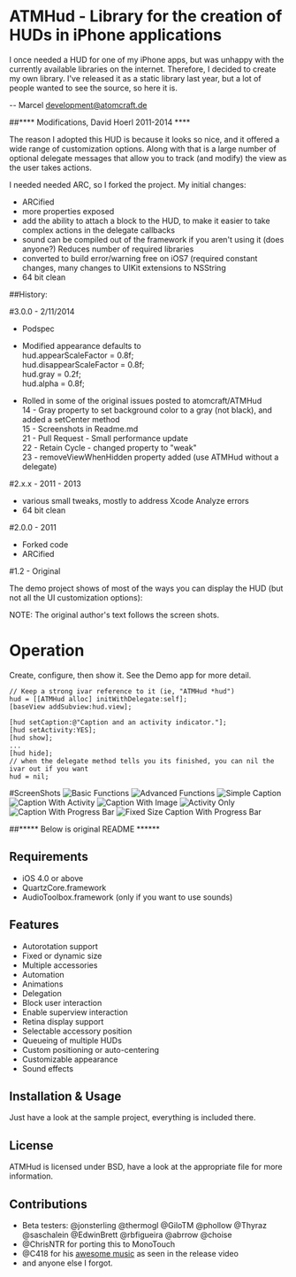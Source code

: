 ATMHud - Library for the creation of HUDs in iPhone applications
================================================================
I once needed a HUD for one of my iPhone apps, but was unhappy with the currently available libraries on the internet. Therefore, I decided to create my own library. I've released it as a static library last year, but a lot of people wanted to see the source, so here it is.

-- Marcel <development@atomcraft.de>

##**** Modifications, David Hoerl 2011-2014 ****

The reason I adopted this HUD is because it looks so nice, and it offered a wide range of customization options. Along with that is a large number of optional delegate messages that allow you to track (and modify) the view as the user takes actions.

I needed needed ARC, so I forked the project. My initial changes:    

 * ARCified
 * more properties exposed
 * add the ability to attach a block to the HUD, to make it easier to take complex actions in the delegate callbacks
 * sound can be compiled out of the framework if you aren't using it (does anyone?) Reduces number of required libraries
 * converted to build error/warning free on iOS7 (required constant changes, many changes to UIKit extensions to NSString
 * 64 bit clean

##History:

#3.0.0 - 2/11/2014

 * Podspec  
 * Modified appearance defaults to   
    hud.appearScaleFactor = 0.8f;  
    hud.disappearScaleFactor = 0.8f;  
    hud.gray = 0.2f;  
    hud.alpha = 0.8f;  

 * Rolled in some of the original issues posted to atomcraft/ATMHud  
     14 - Gray property to set background color to a gray (not black), and added a setCenter method  
     15 - Screenshots in Readme.md  
     21 - Pull Request - Small performance update  
     22 - Retain Cycle - changed property to "weak"  
     23 - removeViewWhenHidden property added (use ATMHud without a delegate)  
   
#2.x.x - 2011 - 2013
* various small tweaks, mostly to address Xcode Analyze errors
* 64 bit clean

#2.0.0 - 2011
* Forked code
* ARCified

#1.2 - Original

The demo project shows of most of the ways you can display the HUD (but not all the UI customization options):

NOTE: The original author's text follows the screen shots.

# Operation

Create, configure, then show it. See the Demo app for more detail.

	// Keep a strong ivar reference to it (ie, "ATMHud *hud")
	hud = [[ATMHud alloc] initWithDelegate:self];
	[baseView addSubview:hud.view];

	[hud setCaption:@"Caption and an activity indicator."];
	[hud setActivity:YES];
	[hud show];
	...
	[hud hide];
	// when the delegate method tells you its finished, you can nil the ivar out if you want
	hud = nil;

#ScreenShots
![Basic Functions](ScreenShots/BasicFunctions.png)
![Advanced Functions](ScreenShots/AdvancedFunctions.png)
![Simple Caption](ScreenShots/SimpleCaption.png)
![Caption With Activity](ScreenShots/Caption+Activity.png)
![Caption With Image](ScreenShots/Caption+Image.png)
![Activity Only](ScreenShots/JustSpinner.png)
![Caption With Progress Bar](ScreenShots/Caption+ProgressBar.png)
![Fixed Size Caption With Progress Bar](ScreenShots/Caption+ProgressBar_FixedSize.png)

##***** Below is original README ******


Requirements
------------

  * iOS 4.0 or above  
  * QuartzCore.framework
  * AudioToolbox.framework (only if you want to use sounds)
  
Features
--------

  * Autorotation support
  * Fixed or dynamic size
  * Multiple accessories
  * Automation
  * Animations
  * Delegation
  * Block user interaction
  * Enable superview interaction
  * Retina display support
  * Selectable accessory position
  * Queueing of multiple HUDs
  * Custom positioning or auto-centering
  * Customizable appearance
  * Sound effects
  
Installation & Usage
--------------------
Just have a look at the sample project, everything is included there.

License
-------
ATMHud is licensed under BSD, have a look at the appropriate file for more information.

Contributions
-------------

  * Beta testers: @jonsterling @thermogl @GiloTM @phollow @Thyraz @saschalein @EdwinBrett @rbfigueira @abrrow @choise
  * @ChrisNTR for porting this to MonoTouch
  * @C418 for his [awesome music](http://c418.bandcamp.com/track/no-but-yes) as seen in the release video
  * and anyone else I forgot.
